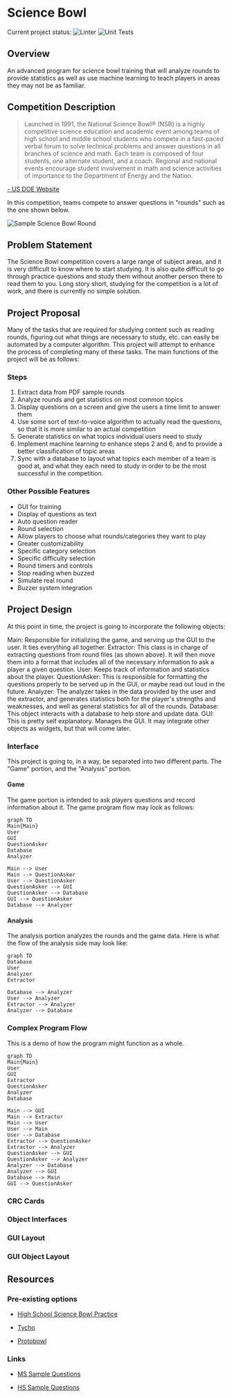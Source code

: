 # Science Bowl
Current project status: ![Linter](https://github.com/dguis/SciBowl/workflows/Linter/badge.svg) ![Unit Tests](https://github.com/dguis/SciBowl/workflows/Unit%20Tests/badge.svg)

## Overview
An advanced program for science bowl training that will analyze rounds to provide statistics as well as use machine learning to teach players in areas they may not be as familiar.

## Competition Description

> Launched in 1991, the National Science Bowl® (NSB) is a highly competitive science education and academic event among teams of high school and middle school students who compete in a fast-paced verbal forum to solve technical problems and answer questions in all branches of science and math. Each team is composed of four students, one alternate student, and a coach. Regional and national events encourage student involvement in math and science activities of importance to the Department of Energy and the Nation.

[- US DOE Website](https://science.osti.gov/wdts/nsb/About)

  

In this competition, teams compete to answer questions in "rounds" such as the one shown below.

  

![Sample Science Bowl Round](https://s3.studylib.net/store/data/007105732_1-95fa9e81486c14f791ac00873dfef29b.png)

## Problem Statement

The Science Bowl competition covers a large range of subject areas, and it is very difficult to know where to start studying. It is also quite difficult to go through practice questions and study them without another person there to read them to you. Long story short, studying for the competition is a lot of work, and there is currently no simple solution.


## Project Proposal

Many of the tasks that are required for studying content such as reading rounds, figuring out what things are necessary to study, etc. can easily be automated by a computer algorithm. This project will attempt to enhance the process of completing many of these tasks. The main functions of the project will be as follows:

### Steps
1. Extract data from PDF sample rounds
2. Analyze rounds and get statistics on most common topics
3. Display questions on a screen and give the users a time limit to answer them
4. Use some sort of text-to-voice algorithm to actually read the questions, so that it is more similar to an actual competition
5. Generate statistics on what topics individual users need to study
6. Implement machine learning to enhance steps 2 and 6, and to provide a better classification of topic areas
7. Sync with a database to layout what topics each member of a team is good at, and what they each need to study in order to be the most successful in the competition.

 ### Other Possible Features 
- GUI for training
- Display of questions as text
- Auto question reader
- Round selection
- Allow players to choose what rounds/categories they want to play
- Greater customizability
- Specific category selection
- Specific difficulty selection
- Round timers and controls
- Stop reading when buzzed
- Simulate real round
- Buzzer system integration

## Project Design
At this point in time, the project is going to incorporate the following objects:

Main: Responsible for initializing the game, and serving up the GUI to the user. It ties everything all together.
Extractor: This class is in charge of extracting questions from round files (as shown above). It will then move them into a format that includes all of the necessary information to ask a player a given question.
User: Keeps track of information and statistics about the player.
QuestionAsker: This is responsible for formatting the questions properly to be served up in the GUI, or maybe read out loud in the future.
Analyzer: The analyzer takes in the data provided by the user and the extractor, and generates statistics both for the player's strengths and weaknesses, and well as general statistics for all of the rounds.
Database: This object interacts with a database to help store and update data.
GUI: This is pretty self explanatory. Manages the GUI. It may integrate other objects as widgets, but that will come later.

### Interface
This project is going to, in a way, be separated into two different parts. The "Game" portion, and the "Analysis" portion. 

#### Game
The game portion is intended to ask players questions and record information about it. The game program flow may look as follows:
```mermaid
graph TD
Main{Main}
User
GUI
QuestionAsker
Database
Analyzer

Main --> User
Main --> QuestionAsker
User --> QuestionAsker
QuestionAsker --> GUI
QuestionAsker --> Database
GUI --> QuestionAsker
Database --> Analyzer
```
#### Analysis
The analysis portion analyzes the rounds and the game data. Here is what the flow of the analysis side may look like:
```mermaid
graph TD
Database
User
Analyzer
Extractor

Database --> Analyzer
User --> Analyzer
Extractor --> Analyzer
Analyzer --> Database

```

### Complex Program Flow
This is a demo of how the program might function as a whole.
```mermaid
graph TD
Main{Main}
User
GUI
Extractor
QuestionAsker
Analyzer
Database

Main --> GUI
Main --> Extractor
Main --> User
User --> Main
User --> Database
Extractor --> QuestionAsker
Extractor --> Analyzer
QuestionAsker --> GUI
QuestionAsker --> Analyzer
Analyzer --> Database
Analyzer --> GUI
Database --> Main
GUI --> QuestionAsker

```

### CRC Cards

### Object Interfaces

### GUI Layout

### GUI Object Layout



## Resources
### Pre-existing options

- [High School Science Bowl Practice](https://play.google.com/store/apps/details?id=com.jakepolatty.highschoolsciencebowlpractice&hl=en_US)

- [Tycho](https://apps.apple.com/us/app/tycho-play-science-quiz-bowl/id1191853690)

- [Protobowl](https://protobowl.com/scibowl/lobby)

  

### Links

- [MS Sample Questions](https://science.osti.gov/wdts/nsb/Regional-Competitions/Resources/MS-Sample-Questions)

- [HS Sample Questions](https://science.osti.gov/wdts/nsb/Regional-Competitions/Resources/HS-Sample-Questions)


<!--stackedit_data:
eyJwcm9wZXJ0aWVzIjoidGl0bGU6IFNjaWVuY2UgQm93bCBQcm
9qZWN0IFByb3Bvc2FsXG5hdXRob3I6IERhbGxpbiBHdWlzdGlc
biIsImhpc3RvcnkiOlsxMzA3MDY0NzM2LC00MDQwMTAyNDMsLT
c2MzI5MDE1MSwtNjUyNDExNTExLC0yMDQ3ODU2Mzk3XX0=
-->
